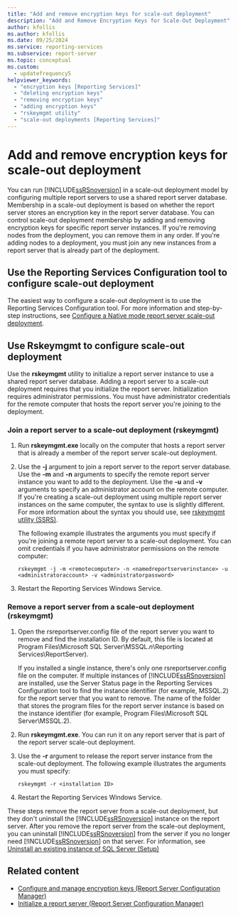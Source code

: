 ```yaml
---
title: "Add and remove encryption keys for scale-out deployment"
description: "Add and Remove Encryption Keys for Scale-Out Deployment"
author: kfollis
ms.author: kfollis
ms.date: 09/25/2024
ms.service: reporting-services
ms.subservice: report-server
ms.topic: conceptual
ms.custom:
  - updatefrequency5
helpviewer_keywords:
  - "encryption keys [Reporting Services]"
  - "deleting encryption keys"
  - "removing encryption keys"
  - "adding encryption keys"
  - "rskeymgmt utility"
  - "scale-out deployments [Reporting Services]"
---
```

# Add and remove encryption keys for scale-out deployment
  You can run [!INCLUDE[ssRSnoversion](../../includes/ssrsnoversion-md.md)] in a scale-out deployment model by configuring multiple report servers to use a shared report server database. Membership in a scale-out deployment is based on whether the report server stores an encryption key in the report server database. You can control scale-out deployment membership by adding and removing encryption keys for specific report server instances. If you're removing nodes from the deployment, you can remove them in any order. If you're adding nodes to a deployment, you must join any new instances from a report server that is already part of the deployment.  
  
## Use the Reporting Services Configuration tool to configure scale-out deployment  
 The easiest way to configure a scale-out deployment is to use the Reporting Services Configuration tool. For more information and step-by-step instructions, see [Configure a Native mode report server scale-out deployment](../../reporting-services/install-windows/configure-a-native-mode-report-server-scale-out-deployment.md).  
  
## Use Rskeymgmt to configure scale-out deployment  
 Use the **rskeymgmt** utility to initialize a report server instance to use a shared report server database. Adding a report server to a scale-out deployment requires that you initialize the report server. Initialization requires administrator permissions. You must have administrator credentials for the remote computer that hosts the report server you're joining to the deployment.  
  
### Join a report server to a scale-out deployment (rskeymgmt)  
  
1.  Run **rskeymgmt.exe** locally on the computer that hosts a report server that is already a member of the report server scale-out deployment.  
  
2.  Use the **-j** argument to join a report server to the report server database. Use the **-m** and **-n** arguments to specify the remote report server instance you want to add to the deployment. Use the **-u** and **-v** arguments to specify an administrator account on the remote computer. If you're creating a scale-out deployment using multiple report server instances on the same computer, the syntax to use is slightly different. For more information about the syntax you should use, see [rskeymgmt utility &#40;SSRS&#41;](../../reporting-services/tools/rskeymgmt-utility-ssrs.md).  
  
     The following example illustrates the arguments you must specify if you're joining a remote report server to a scale-out deployment. You can omit credentials if you have administrator permissions on the remote computer:  
  
    ```  
    rskeymgmt -j -m <remotecomputer> -n <namedreportserverinstance> -u <administratoraccount> -v <administratorpassword>  
    ```
3. Restart the Reporting Services Windows Service.
  
### Remove a report server from a scale-out deployment (rskeymgmt)  
  
1.  Open the rsreportserver.config file of the report server you want to remove and find the installation ID. By default, this file is located at Program Files\Microsoft SQL Server\MSSQL.*n*\Reporting Services\ReportServer).  
  
     If you installed a single instance, there's only one rsreportserver.config file on the computer. If multiple instances of [!INCLUDE[ssRSnoversion](../../includes/ssrsnoversion-md.md)] are installed, use the Server Status page in the Reporting Services Configuration tool to find the instance identifier (for example, MSSQL.2) for the report server that you want to remove. The name of the folder that stores the program files for the report server instance is based on the instance identifier (for example, Program Files\Microsoft SQL Server\MSSQL.2).  
  
2.  Run **rskeymgmt.exe**. You can run it on any report server that is part of the report server scale-out deployment.  
  
3.  Use the **-r** argument to release the report server instance from the scale-out deployment. The following example illustrates the arguments you must specify:  
  
    ```  
    rskeymgmt -r <installation ID>  
    ```  
4. Restart the Reporting Services Windows Service.
  
 These steps remove the report server from a scale-out deployment, but they don't uninstall the [!INCLUDE[ssRSnoversion](../../includes/ssrsnoversion-md.md)] instance on the report server. After you remove the report server from the scale-out deployment, you can uninstall [!INCLUDE[ssRSnoversion](../../includes/ssrsnoversion-md.md)] from the server if you no longer need [!INCLUDE[ssRSnoversion](../../includes/ssrsnoversion-md.md)] on that server. For information, see [Uninstall an existing instance of SQL Server &#40;Setup&#41;](../../sql-server/install/uninstall-an-existing-instance-of-sql-server-setup.md)
  
## Related content

- [Configure and manage encryption keys &#40;Report Server Configuration Manager&#41;](../../reporting-services/install-windows/ssrs-encryption-keys-manage-encryption-keys.md)
- [Initialize a report server &#40;Report Server Configuration Manager&#41;](../../reporting-services/install-windows/ssrs-encryption-keys-initialize-a-report-server.md)
